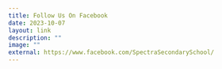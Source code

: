 ```yaml
---
title: Follow Us On Facebook
date: 2023-10-07
layout: link
description: ""
image: ""
external: https://www.facebook.com/SpectraSecondarySchool/
---
```


